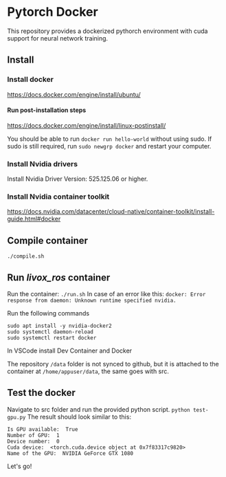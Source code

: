 # Pytorch Docker
This repository provides a dockerized pythorch environment with cuda support for neural network training.



## Install

### Install docker
https://docs.docker.com/engine/install/ubuntu/

#### Run post-installation steps
https://docs.docker.com/engine/install/linux-postinstall/

You should be able to run `docker run hello-world` without using sudo. If sudo is still required, run `sudo newgrp docker` and restart your computer.

### Install Nvidia drivers
Install Nvidia Driver Version: 525.125.06 or higher.
### Install Nvidia container toolkit
https://docs.nvidia.com/datacenter/cloud-native/container-toolkit/install-guide.html#docker

## Compile container

`./compile.sh`

## Run _livox_ros_ container

Run the container: `./run.sh`
In case of an error like this:
`docker: Error response from daemon: Unknown runtime specified nvidia.`

Run the following commands

```
sudo apt install -y nvidia-docker2
sudo systemctl daemon-reload
sudo systemctl restart docker
```

In VSCode install Dev Container and Docker


The repository `/data` folder is not synced to github, but it is attached to the container at `/home/appuser/data`, the same goes with src.

## Test the docker
Navigate to src folder and run the provided python script.
`python test-gpu.py`
The result should look similar to this:
```
Is GPU available:  True
Number of GPU:  1
Device number:  0
Cuda device:  <torch.cuda.device object at 0x7f83317c9820>
Name of the GPU:  NVIDIA GeForce GTX 1080
```
Let's go!
